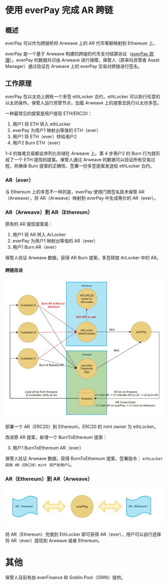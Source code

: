 # 使用 everPay 完成 AR 跨链

## 概述

everPay 可以作为跨链桥将 Arweave 上的 AR 代币等额映射到 Ethereum 上。

everPay 是一个基于 Arweave 构建的跨链的代币支付结算协议（[everPay 原理](https://medium.com/everfinance/everpay-a-trusted-cross-chain-payment-protocol-eba4a0af7d66)）。everPay 的数据共识由 Arweave 进行保障，保管人（原来叫资管者 Asset Manager）通过验证在 Arweave 上的 everPay 交易对跨链进行签名。

## 工作原理

everPay 在以太坊上拥有一个多签 ethLocker 合约，ethLocker 可以执行任意的以太坊操作。保管人运行资管节点，加载 Arweave 上的提案去执行以太坊多签。

一种最常见的提案是用户提现 ETH/ERC20：

1. 用户1 将 ETH 转入 ethLocker
2. everPay 为用户1 映射出等值的 ETH（ever）
3. 用户1 将 ETH（ever）转给用户2
4. 用户2 Burn ETH（ever）

1-4 的每笔交易都会序列化存储在 Arweave 上。第 4 步用户2 的 Burn 行为就形成了一个 ETH 提现的提案。保管人通过 Arweave 的数据可以验证所有交易过程，并确保 Burn 提案的正确性，签署一份多签提案发送给 ethLocker 合约。

### AR（ever）

与 Ethereum 上的多签不一样的是，everPay 使用门限签名技术保管 AR（Arweave），将 AR（Arweave）映射到 everPay 中生成等价的 AR（ever）。

### AR（Arweave）到 AR（Ethereum）

原有的 AR 提现提案是：

1. 用户1 将 AR 转入 ArLocker
2. everPay 为用户1 映射出等值的 AR（ever）
3. 用户1 Burn AR（ever）

保管人验证 Arweave 数据，获得 AR Burn 提案，多签释放  ArLocker 中的 AR。

#### 跨链改进

![](img1.png)

部署一个 AR（ERC20）到 Ethereum，ERC20 的 mint owner 为 ethLocker。

改进原 AR 提案，新增一个 BurnToEthereum 提案：

3. 用户1 BurnToEthereum AR（ever）

保管人验证 Arweave 数据，获得 BurnToEthereum 提案，签署指令： `ethLocker 调用 AR（ERC20）mint 资产到用户1`。

### AR（Ethereum）到 AR（Arweave）

![](img2.png)

将 AR（Ethereum）充值到 EthLocker 即可获得 AR（ever），用户可以自行选择将 AR（ever）提现到 Arweave 或者 Ethereum。

# 其他

保管人目前有由 everFinance 和 Goblin Pool（GRIN）提供。
